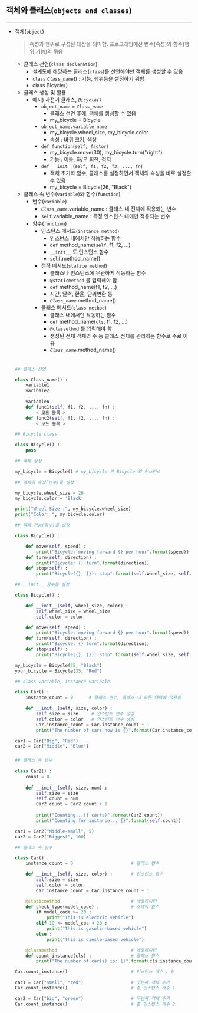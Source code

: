 ## 객체와 클래스(`objects and classes`)
___
* 객체(`object`)
    > 속성과 행위로 구성된 대상을 의미함. 프로그래밍에선 변수(속성)와 함수(행위,기능)의 묶음
    * 클래스 선언(`class declaration`) 
        * 설계도에 해당하는 클래스(`class`)를 선언해야만 객체를 생성할 수 있음
        * `class` *`Class_name`*() : 기능, 행위등을 설정하기 위함
        * class Bicycle() :
    * 클래스 생성 및 활용
        * 예시) 자전거 클래스, *`Bicycle()`*
            * `object_name` =  *`Class_name`*
                * 클래스 선언 후에, 객체를 생성할 수 있음
                * my_bicycle = Bicycle
            * `object_name.variable_name` 
                * my_bicycle.wheel_size, my_bicycle.color 
                * 속성 : 바퀴 크기, 색상
            * `def function`(`self, factor`)
                * my_bicycle.move(30), my_bicycle.turn("right")
                * 기능 : 이동, 좌/우 회전, 정지
            * `def __init__`(`self, f1, f2, f3, ..., fn`)
                * 객체 초기화 함수, 클래스를 설정하면서 객체의 속성을 바로 설정할 수 있음
                * my_bicycle = Bicycle(26, "Black")
    * 클래스 속 변수(`variable`)와 함수(`function`)
        * 변수(`variable`)
            * *`Class_name`*.variable_name : 클래스 내 전체에 적용되는 변수
            * `self`.variable_name : 특정 인스턴스 내에만 적용되는 변수
        * 함수(`function`)
            * 인스턴스 메서드(`instance method`)
                * 인스턴스 내에서만 작동하는 함수
                * `def` method_name(`self`, f1, f2, ...)
                * `__init__` 도 인스턴스 함수
                * `self`.method_name() 
            * 정적 메서드(`statice method`)
                * 클래스나 인스턴스에 무관하게 작동하는 함수
                * `@staticmethod` 를 입력해야 함
                * `def` method_name(f1, f2, ...)
                * 시간, 달력, 환율, 단위변환 등
                * *`Class_name`*.method_name() 
            * 클래스 메서드(`class method`)
                * 클래스 내에서만 작동하는 함수
                * `def` method_name(`cls`, f1, f2, ...)
                * `@classethod` 를 입력해야 함
                * 생성된 전체 객체의 수 등 클래스 전체를 관리하는 함수로 주로 이용
                * *`Class_name`*.method_name()

    ### 
    ```python
    
    ## 클래스 선언

    class Class_name() :
        variable1
        varibale2
        ...
        variablen
        def func1(self, f1, f2, ..., fn) :
            < 코드 블록 >
        def func2(self, f1, f2, ..., fn) :
            < 코드 블록 >
    
    ## Bicycle class

    class Bicycle() :
        pass
    
    ## 객체 생성

    my_bicycle = Bicycle() # my_bicycle 은 Bicycle 의 인스턴스
    
    ## 객체에 속성(변수)을 설정

    my_bicycle.wheel_size = 26
    my_bicycle.color = 'Black'

    print("Wheel Size :", my_bicycle.wheel_size)
    print("Color: ", my_bicycle.color)

    ## 객체 기능(함수)을 설정

    class Bicycle() :

        def move(self, speed) :
            print("Bicycle: moving forward {} per hour".format(speed))
        def turn(self, direction) :
            print("Bicycle: {} turn".format(direction))
        def stop(self) :
            print("Bicycle({}, {}): stop".format(self.wheel_size, self.color)

    ## __init__ 함수를 설정

    class Bicycle() :

        def __init__(self, wheel_size, color) :
            self.wheel_size = wheel_size
            self.color = color     

        def move(self, speed) :
            print("Bicycle: moving forward {} per hour".format(speed))
        def turn(self, direction) :
            print("Bicycle: {} turn".format(direction))
        def stop(self) :
            print("Bicycle({}, {}): stop".format(self.wheel_size, self.color)

    my_bicycle = Bicycle(25, "Black")
    your_bicycle = Bicycle(35, "Red")

    ## class variable, instance variable

    class Car() :
        instance_count = 0      # 클래스 변수, 클래스 내 모든 영역에 적용됨
    
        def __init__(self, size, color) :
            self.size = size     # 인스턴트 변수 생성
            self.color = color   # 인스턴트 변수 생성
            Car.instance_count = Car.instance_count + 1
            print("The number of cars now is {}".format(Car.instance_count))

    car1 = Car("Big", "Red")
    car2 = Car("Middle", "Blue")

    ```
    ###

    ###
    ```python
    ## 클래스 속 변수
     
    class Car2() :
        count = 0
        
        def __init__(self, size, num) :
            self.size = size
            self.count = num
            Car2.count = Car2.count + 1
            
            print("Counting...{} car(s)".format(Car2.count))            # 클래스 변수 적용됨
            print("Counting for instance... {}".format(self.count))      # 인스턴스 변수 적용됨

    car1 = Car2("Middle-small", 5)
    car2 = Car2("Biggest", 100)

    ## 클래스 속 함수

    class Car() :
        instance_count = 0                      # 클래스 변수 

        def __init__(self, size, color) :       # 인스턴스 함수
            self.size = size
            self.color = color
            Car.instance_count = Car.instance_count + 1

        @staticmethod                           # 데코레이터
        def check_type(model_code) :            # 스태틱 함수
            if model_code >= 20 :
                print("This is electric vehicle")
            elif 10 <= model_coe < 20 :
                print("This is gasolin-based vehicle")
            else :
                print("This is diesle-based vehicle")

        @classmethod                            # 데코레이터
        def count_instance(cls) :               # 클래스 함수
            print("The number of car(s) is: {}".format(cls.instance_count))

    Car.count_instance()                        # 인스턴스 개수 : 0

    car1 = Car("small", "red")                  # 첫번째 객체 추가
    Car.count_instance()                        # 총 인스턴스 개수 1

    car2 = Car("big", "green")                  # 두번째 객체 추가
    Car.count_instance()                        # 총 인스턴스 개수 2
    ```
    ###